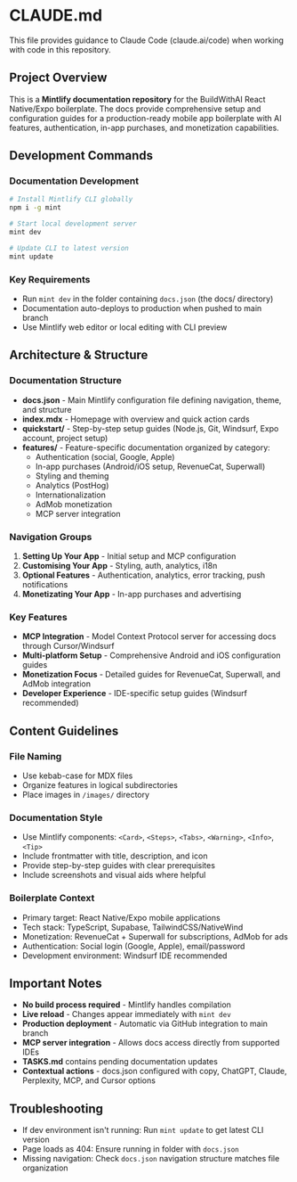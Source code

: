 # CLAUDE.md

This file provides guidance to Claude Code (claude.ai/code) when working with code in this repository.

## Project Overview

This is a **Mintlify documentation repository** for the BuildWithAI React Native/Expo boilerplate. The docs provide comprehensive setup and configuration guides for a production-ready mobile app boilerplate with AI features, authentication, in-app purchases, and monetization capabilities.

## Development Commands

### Documentation Development
```bash
# Install Mintlify CLI globally
npm i -g mint

# Start local development server
mint dev

# Update CLI to latest version
mint update
```

### Key Requirements
- Run `mint dev` in the folder containing `docs.json` (the docs/ directory)
- Documentation auto-deploys to production when pushed to main branch
- Use Mintlify web editor or local editing with CLI preview

## Architecture & Structure

### Documentation Structure
- **docs.json** - Main Mintlify configuration file defining navigation, theme, and structure
- **index.mdx** - Homepage with overview and quick action cards
- **quickstart/** - Step-by-step setup guides (Node.js, Git, Windsurf, Expo account, project setup)
- **features/** - Feature-specific documentation organized by category:
  - Authentication (social, Google, Apple)
  - In-app purchases (Android/iOS setup, RevenueCat, Superwall)
  - Styling and theming
  - Analytics (PostHog)
  - Internationalization
  - AdMob monetization
  - MCP server integration

### Navigation Groups
1. **Setting Up Your App** - Initial setup and MCP configuration
2. **Customising Your App** - Styling, auth, analytics, i18n
3. **Optional Features** - Authentication, analytics, error tracking, push notifications
4. **Monetizating Your App** - In-app purchases and advertising

### Key Features
- **MCP Integration** - Model Context Protocol server for accessing docs through Cursor/Windsurf
- **Multi-platform Setup** - Comprehensive Android and iOS configuration guides
- **Monetization Focus** - Detailed guides for RevenueCat, Superwall, and AdMob integration
- **Developer Experience** - IDE-specific setup guides (Windsurf recommended)

## Content Guidelines

### File Naming
- Use kebab-case for MDX files
- Organize features in logical subdirectories
- Place images in `/images/` directory

### Documentation Style
- Use Mintlify components: `<Card>`, `<Steps>`, `<Tabs>`, `<Warning>`, `<Info>`, `<Tip>`
- Include frontmatter with title, description, and icon
- Provide step-by-step guides with clear prerequisites
- Include screenshots and visual aids where helpful

### Boilerplate Context
- Primary target: React Native/Expo mobile applications
- Tech stack: TypeScript, Supabase, TailwindCSS/NativeWind
- Monetization: RevenueCat + Superwall for subscriptions, AdMob for ads
- Authentication: Social login (Google, Apple), email/password
- Development environment: Windsurf IDE recommended

## Important Notes

- **No build process required** - Mintlify handles compilation
- **Live reload** - Changes appear immediately with `mint dev`
- **Production deployment** - Automatic via GitHub integration to main branch
- **MCP server integration** - Allows docs access directly from supported IDEs
- **TASKS.md** contains pending documentation updates
- **Contextual actions** - docs.json configured with copy, ChatGPT, Claude, Perplexity, MCP, and Cursor options

## Troubleshooting

- If dev environment isn't running: Run `mint update` to get latest CLI version
- Page loads as 404: Ensure running in folder with `docs.json`
- Missing navigation: Check `docs.json` navigation structure matches file organization